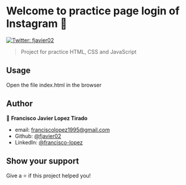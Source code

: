 # Welcome to practice page login of Instagram 👋
[![Twitter: fjavier02](https://img.shields.io/twitter/follow/francisco_kurt.svg?style=social)](https://twitter.com/francisco_kurt)

> Project for practice HTML, CSS and JavaScript

## Usage

Open the file index.html in the browser

## Author

👤 **Francisco Javier Lopez Tirado**

* email: [franciscolopez1995@gmail.com](franciscolopez1995@gmail.com)
* Github: [@fjavier02](https://github.com/fjavier02)
* LinkedIn: [@francisco-lopez](https://www.linkedin.com/in/francisco-lopez-b33a64110/)

## Show your support

Give a ⭐️ if this project helped you!
